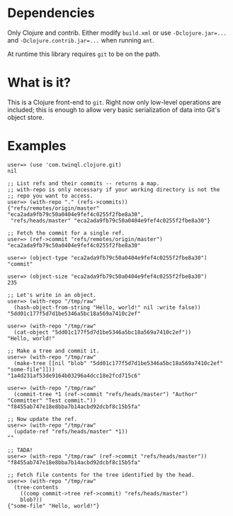 # Dependencies #

Only Clojure and contrib. Either modify `build.xml` or use `-Dclojure.jar=...`
and `-Dclojure.contrib.jar=...` when running `ant`.

At runtime this library requires `git` to be on the path.

# What is it? #

This is a Clojure front-end to `git`. Right now only low-level operations are
included; this is enough to allow very basic serialization of data into Git's
object store.

# Examples #

    user=> (use 'com.twinql.clojure.git)  
    nil

    ;; List refs and their commits -- returns a map.
    ;; with-repo is only necessary if your working directory is not the 
    ;; repo you want to access.
    user=> (with-repo "." (refs->commits))
    {"refs/remotes/origin/master" "eca2ada9fb79c50a0404e9fef4c0255f2fbe8a30",
     "refs/heads/master" "eca2ada9fb79c50a0404e9fef4c0255f2fbe8a30"}

    ;; Fetch the commit for a single ref.
    user=> (ref->commit "refs/remotes/origin/master")
    "eca2ada9fb79c50a0404e9fef4c0255f2fbe8a30"

    user=> (object-type "eca2ada9fb79c50a0404e9fef4c0255f2fbe8a30")
    "commit"

    user=> (object-size "eca2ada9fb79c50a0404e9fef4c0255f2fbe8a30")
    235

    ;; Let's write in an object.
    user=> (with-repo "/tmp/raw"
      (hash-object-from-string "Hello, world!" nil :write false))                 
    "5dd01c177f5d7d1be5346a5bc18a569a7410c2ef"

    user=> (with-repo "/tmp/raw"
      (cat-object "5dd01c177f5d7d1be5346a5bc18a569a7410c2ef"))
    "Hello, world!"

    ;; Make a tree and commit it.
    user=> (with-repo "/tmp/raw"
      (make-tree [[nil "blob" "5dd01c177f5d7d1be5346a5bc18a569a7410c2ef" "some-file"]]))
    "1a4d231af53de9164b03296a4dcc18e2fcd715c6"

    user=> (with-repo "/tmp/raw"
      (commit-tree *1 (ref->commit "refs/heads/master") "Author" "Committer" "Test commit."))
    "f8455ab747e18e8bba7b14acbd92dcbf8c15b5fa"

    ;; Now update the ref.
    user=> (with-repo "/tmp/raw" 
      (update-ref "refs/heads/master" *1))
    ""

    ;; TADA!
    user=> (with-repo "/tmp/raw" (ref->commit "refs/heads/master"))
    "f8455ab747e18e8bba7b14acbd92dcbf8c15b5fa"

    ;; Fetch file contents for the tree identified by the head.
    user=> (with-repo "/tmp/raw"
      (tree-contents
        ((comp commit->tree ref->commit) "refs/heads/master")
        blob?))
    {"some-file" "Hello, world!"}

